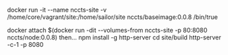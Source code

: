 docker run -it --name nccts-site -v /home/core/vagrant/site:/home/sailor/site nccts/baseimage:0.0.8 /bin/true

docker attach $(docker run -dit --volumes-from nccts-site -p 80:8080 nccts/node:0.0.8)
  then...
     npm install -g http-server
     cd site/build
     http-server -c-1 -p 8080
     <ctrl-p><ctrl-q>


